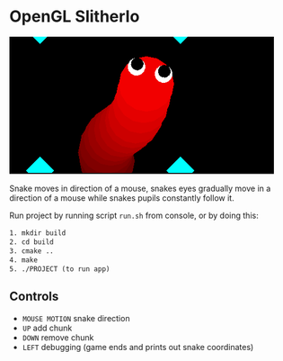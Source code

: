 # OpenGL SlitherIo
![alt text](snake.png)

Snake moves in direction of a mouse, 
snakes eyes gradually move in a direction of a mouse 
while snakes pupils constantly follow it.


Run project by running script ```run.sh``` from console, or by doing this:

    1. mkdir build
    2. cd build
    3. cmake ..
    4. make
    5. ./PROJECT (to run app)


## Controls
- ```MOUSE MOTION``` snake direction
- ```UP``` add chunk 
- ```DOWN``` remove chunk
- ```LEFT``` debugging (game ends and prints out snake coordinates)
